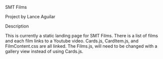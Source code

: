 SMT Films

Project by Lance Aguilar

Description

This is currently a static landing page for SMT Films.
There is a list of films and each film links to a Youtube video.
Cards.js, CardItem.js, and FilmContent.css are all linked. The Films.js, will need to be changed 
with a gallery view instead of using Cards.js.
